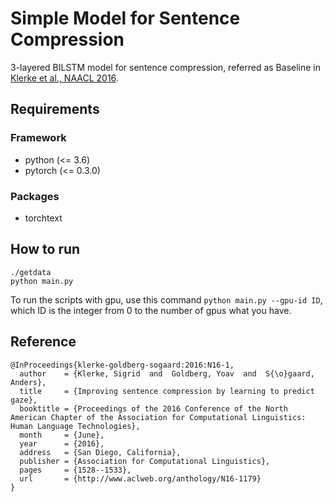 # Simple Model for Sentence Compression
3-layered BILSTM model for sentence compression, referred as Baseline in [Klerke et al., NAACL 2016](http://aclweb.org/anthology/N/N16/N16-1179.pdf).
## Requirements
### Framework
 - python (<= 3.6)
 - pytorch (<= 0.3.0)
 
### Packages
 - torchtext
 
## How to run
```
./getdata
python main.py
```
To run the scripts with gpu, use this command `python main.py --gpu-id ID`, which ID is the integer from 0 to the number of gpus what you have. 
## Reference

```
@InProceedings{klerke-goldberg-sogaard:2016:N16-1,
  author    = {Klerke, Sigrid  and  Goldberg, Yoav  and  S{\o}gaard, Anders},
  title     = {Improving sentence compression by learning to predict gaze},
  booktitle = {Proceedings of the 2016 Conference of the North American Chapter of the Association for Computational Linguistics: Human Language Technologies},
  month     = {June},
  year      = {2016},
  address   = {San Diego, California},
  publisher = {Association for Computational Linguistics},
  pages     = {1528--1533},
  url       = {http://www.aclweb.org/anthology/N16-1179}
}
```
